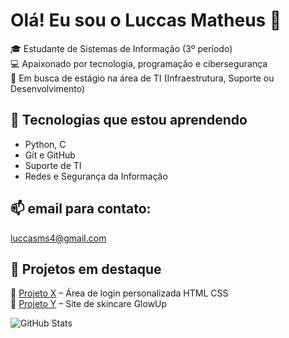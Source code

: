 # Olá! Eu sou o Luccas Matheus 👋

🎓 Estudante de Sistemas de Informação (3º período)  
💻 Apaixonado por tecnologia, programação e cibersegurança  
🚀 Em busca de estágio na área de TI (Infraestrutura, Suporte ou Desenvolvimento)

## 🧰 Tecnologias que estou aprendendo

- Python, C
- Git e GitHub
- Suporte de TI 
- Redes e Segurança da Informação

## 📫 email para contato: 
luccasms4@gmail.com

## 📂 Projetos em destaque

🔹 [Projeto X](https://github.com/luccasmsm/aula-ergonomia) – Área de login personalizada HTML CSS  
🔹 [Projeto Y](https://github.com/luccasmsm/aula-ergonomia2) – Site de skincare GlowUp  

  
  


![GitHub Stats](https://github-readme-stats.vercel.app/api?username=luccasmsm&show_icons=true&theme=dracula)

